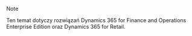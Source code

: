> [!NOTE]
> Ten temat dotyczy rozwiązań Dynamics 365 for Finance and Operations Enterprise Edition oraz Dynamics 365 for Retail. 